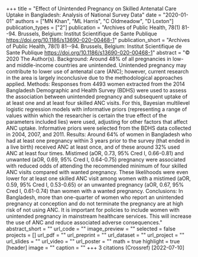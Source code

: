 +++
title = "Effect of Unintended Pregnancy on Skilled Antenatal Care Uptake in Bangladesh: Analysis of National Survey Data"
date = "2020-01-01"
authors = ["MN Khan", "ML Harris", "C Oldmeadow", "D Loxton"]
publication_types = ["2"]
publication = "Archives of Public Health, 78(1) 81--94. Brussels, Belgium: Institut Scientifique de Sante Publique https://doi.org/10.1186/s13690-020-00468-1"
publication_short = "Archives of Public Health, 78(1) 81--94. Brussels, Belgium: Institut Scientifique de Sante Publique https://doi.org/10.1186/s13690-020-00468-1"
abstract = "© 2020 The Author(s). Background: Around 48% of all pregnancies in low- and middle-income countries are unintended. Unintended pregnancy may contribute to lower use of antenatal care (ANC); however, current research in the area is largely inconclusive due to the methodological approaches applied. Methods: Responses from 4493 women extracted from the 2014 Bangladesh Demographic and Health Survey (BDHS) were used to assess the association between unintended pregnancy and subsequent uptake of at least one and at least four skilled ANC visits. For this, Bayesian multilevel logistic regression models with informative priors (representing a range of values within which the researcher is certain the true effect of the parameters included lies) were used, adjusting for other factors that affect ANC uptake. Informative priors were selected from the BDHS data collected in 2004, 2007, and 2011. Results: Around 64% of women in Bangladesh who had at least one pregnancy within 3 years prior to the survey (that ended in a live birth) received ANC at least once, and of these around 32% used ANC at least four times. Mistimed (aOR, 0.73, 95% Cred I, 0.66-0.81) and unwanted (aOR, 0.69, 95% Cred I, 0.64-0.75) pregnancy were associated with reduced odds of attending the recommended minimum of four skilled ANC visits compared with wanted pregnancy. These likelihoods were even lower for at least one skilled ANC visit among women with a mistimed (aOR, 0.59, 95% Cred I, 0.53-0.65) or an unwanted pregnancy (aOR, 0.67, 95% Cred I, 0.61-0.74) than women with a wanted pregnancy. Conclusions: In Bangladesh, more than one-quarter of women who report an unintended pregnancy at conception and do not terminate the pregnancy are at high risk of not using ANC. It is important for policies to include women with unintended pregnancy in mainstream healthcare services. This will increase the use of ANC and reduce associated adverse consequences."
abstract_short = ""
url_code = ""
image_preview = ""
selected = false
projects = []
url_pdf = ""
url_preprint = ""
url_dataset = ""
url_project = ""
url_slides = ""
url_video = ""
url_poster = ""
math = true
highlight = true
[header]
image = ""
caption = ""
+++
3 citations (Crossref) [2022-07-10]
